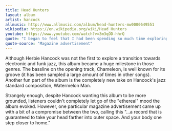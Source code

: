 ```yaml
---
title: Head Hunters
layout: album
artist: hancock
allmusic: http://www.allmusic.com/album/head-hunters-mw0000649551
wikipedia: https://en.wikipedia.org/wiki/Head_Hunters
youtube: https://www.youtube.com/watch?v=3m3qOD-hhrQ
quote: "I began to feel that I had been spending so much time exploring the upper atmosphere of music and the more ethereal kind of far-out spacey stuff. Now there was this need to take some more of the earth and to feel a little more tethered; a connection to the earth..."
quote-source: "Magazine advertisement"
---
```


Although Herbie Hancock was not the first to explore a transition towards electronic and funk jazz, this album became a huge milestone in those genres. The bassline on the opening track, Chameleon, is well known for its groove (it has been sampled a large amount of times in other songs). Another fun part of the album is the completely new take on Hancock's jazz standard composition, Watermelon Man.

Strangely enough, despite Hancock wanting this album to be more grounded, listeners couldn't completely let go of the "ethereal" mood the album evoked. However, one particular magazine advertisement came up with a bit of a compromise between the two, calling this "...a record that is guaranteed to take your head farther into outer space. And your body one step closer to home."
